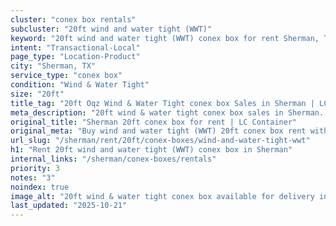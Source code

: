 ```yaml
---
cluster: "conex box rentals"
subcluster: "20ft wind and water tight (WWT)"
keyword: "20ft wind and water tight (WWT) conex box for rent Sherman, TX"
intent: "Transactional-Local"
page_type: "Location-Product"
city: "Sherman, TX"
service_type: "conex box"
condition: "Wind & Water Tight"
size: "20ft"
title_tag: "20ft Oqz Wind & Water Tight conex box Sales in Sherman | LC Container"
meta_description: "20ft wind & water tight conex box sales in Sherman. Fast delivery, competitive pricing. Serving conex boxes area. Quote ID: KM3. Call (214) 524-4168 for your free quote today."
original_title: "Sherman 20ft conex box for rent | LC Container"
original_meta: "Buy wind and water tight (WWT) 20ft conex box rent with local delivery in Sherman, TX. LC Container — local Since 2003. Request a fast quote today."
url_slug: "/sherman/rent/20ft/conex-boxes/wind-and-water-tight-wwt"
h1: "Rent 20ft wind and water tight (WWT) conex box in Sherman"
internal_links: "/sherman/conex-boxes/rentals"
priority: 3
notes: "3"
noindex: true
image_alt: "20ft wind & water tight conex box available for delivery in Sherman"
last_updated: "2025-10-21"
---
```


<!-- TODO: Add unique city/inventory copy, images, and internal links here. -->
